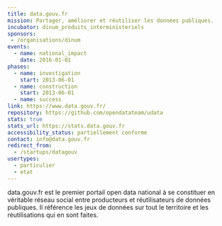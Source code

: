 ```yaml
---
title: data.gouv.fr
mission: Partager, améliorer et réutiliser les données publiques.
incubator: dinum_produits_interministeriels
sponsors:
 - /organisations/dinum
events:
  - name: national_impact
    date: 2016-01-01
phases:
  - name: investigation
    start: 2013-06-01
  - name: construction
    start: 2013-06-01    
  - name: success
link: https://www.data.gouv.fr/
repository: https://github.com/opendatateam/udata
stats: true
stats_url: https://stats.data.gouv.fr
accessibility_status: partiellement conforme
contact: info@data.gouv.fr
redirect_from:
  - /startups/datagouv
usertypes:
  - particulier
  - etat
---
```


data.gouv.fr est le premier portail open data national à se constituer en véritable réseau social entre producteurs et réutilisateurs de données publiques. Il référence les jeux de données sur tout le territoire et les réutilisations qui en sont faites.
